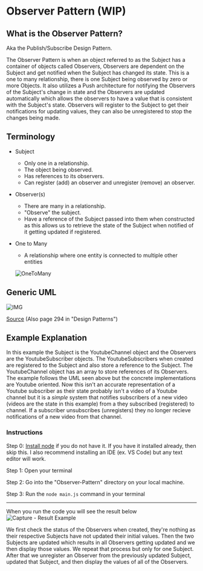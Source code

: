 # Observer Pattern (WIP)

## What is the Observer Pattern?

Aka the Publish/Subscribe Design Pattern.

The Observer Pattern is when an object referred to as the Subject has a container of objects called Observers, Observers are dependent on the Subject and get notified when the Subject has changed its state. This is a one to many relationship, there is one Subject being observed by zero or more Objects. It also utilizes a Push architecture for notifying the Observers of the Subject's change in state and the Observers are updated automatically which allows the observers to have a value that is consistent with the Subject's state. Observers will register to the Subject to get their notifications for updating values, they can also be unregistered to stop the changes being made. 

## Terminology
- Subject
    - Only one in a relationship. 
    - The object being observed.
    - Has references to its observers.
    - Can register (add) an observer and unregister (remove) an observer.  

- Observer(s)
    - There are many in a relationship.
    - "Observe" the subject.
    - Have a reference of the Subject passed into them when constructed as this allows us to retrieve the state of the Subject when notified of it getting updated if registered.
 
- One to Many
    - A relationship where one entity is connected to multiple other entities

  ![OneToMany](https://github.com/Hagnap/Design-Patterns-in-TypeScript/assets/60297426/69bdb305-a0e4-4e51-a05d-f89b43cc4699)


  
## Generic UML

![IMG](https://i.stack.imgur.com/w5Cqy.png)

[Source](https://www.cs.mcgill.ca/~hv/classes/CS400/01.hchen/doc/observer/observer.html) (Also page 294 in "Design Patterns")

## Example Explanation

In this example the Subject is the YoutubeChannel object and the Observers are the YoutubeSubscriber objects. The YoutubeSubscribers when created are registered to the Subject and also store a reference to the Subject. The YoutubeChannel object has an array to store references of its Observers. The example follows the UML seen above but the concrete implementations are Youtube oriented. Now this isn't an accurate representation of a Youtube subscriber as their state probably isn't a video of a Youtube channel but it is a *simple* system that notifies subscribers of a new video (videos are the state in this example) from a they subscribed (registered) to channel. If a subscriber unsubscribes (unregisters) they no longer recieve notifications of a new video from that channel.

### Instructions
  Step 0: [Install node](https://nodejs.org/en/download) if you do not have it. If you have it installed already, then skip this. I also recommend installing an IDE (ex. VS Code) but any text editor will work.
  
  Step 1: Open your terminal
  
  Step 2: Go into the "Observer-Pattern" directory on your local machine. 
  
  Step 3: Run the `node main.js` command in your terminal

----------------------------
When you run the code you will see the result below
![Capture - Result Example](https://github.com/Hagnap/Design-Patterns-in-TypeScript/assets/60297426/ec2b5fd2-0234-43b2-9ba0-854b60961502)

We first check the status of the Observers when created, they're nothing as their respective Subjects have not updated their initial values. Then the two Subjects are updated which results in all Observers getting updated and we then display those values. We repeat that process but only for one Subject. After that we unregister an Observer from the previously updated Subject, updated that Subject, and then display the values of all of the Observers.


